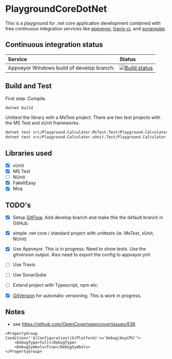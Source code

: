 # PlaygroundCoreDotNet
This is a playground for .net core application development combined with free continuous integration services like [appveyor](http://appveyor.com), [travis-ci](https://travis-ci.org/), and [sonarqube](https://about.sonarcloud.io/).


## Continuous integration status


| Service | Status |
| :--- | :--- |
| Appveyor Windows build of develop branch: | [![Build status](https://ci.appveyor.com/api/projects/status/d6clbt722i1fxcy9/branch/develop?svg=true)](https://ci.appveyor.com/project/coenm/playgroundcoredotnet/branch/develop) |



## Build and Test
First step. Compile.
```bash
dotnet build
```

Unittest the library with a MsTest project.
There are two test projects with the MS Test and xUnit frameworks.
```bash
dotnet test src/Playground.Calculator.MsTest.Test/Playground.Calculator.MsTest.Test.csproj
dotnet test src/Playground.Calculator.xUnit.Test/Playground.Calculator.xUnit.Test.csproj
```

## Libraries used
- [x] xUnit
- [x] MS Test
- [ ] NUnit
- [x] FakeItEasy
- [x] Moq

## TODO's
- [x] Setup [GitFlow](http://nvie.com/posts/a-successful-git-branching-model/). Add develop branch and make this the default branch in GitHub.
- [x] simple .net core / standard project with unittests (ie. MsTest, xUnit, NUnit)
- [x] Use Appveyor. This is in progress. Need to show tests. Use the gitversion output. Also need to export the config to appvayor.yml
- [ ] Use Travis
- [ ] Use SonarQube
- [ ] Extend project with Typescript, npm etc.
- [x] [GitVersion](https://gitversion.readthedocs.io/en/latest/) for automatic versioning. This is work in progress.



## Notes

- see https://github.com/OpenCover/opencover/issues/636
```
<PropertyGroup Condition="'$(Configuration)|$(Platform)'=='Debug|AnyCPU'">
    <DebugType>full</DebugType>
    <DebugSymbols>True</DebugSymbols>
</PropertyGroup>
```